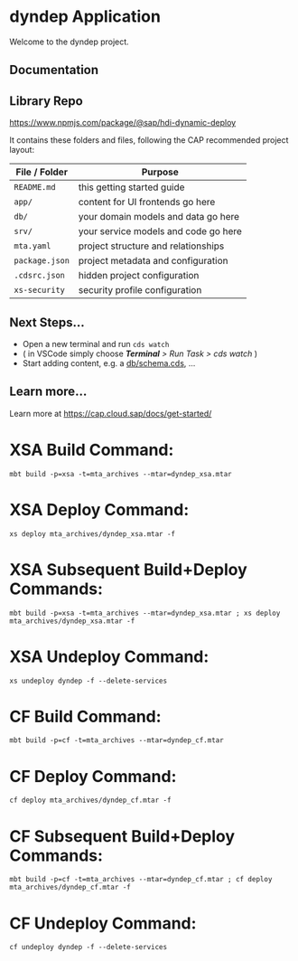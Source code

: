 # dyndep Application

Welcome to the dyndep project.

## Documentation

## Library Repo

https://www.npmjs.com/package/@sap/hdi-dynamic-deploy

It contains these folders and files, following the CAP recommended project layout:

File / Folder | Purpose
---------|----------
`README.md` | this getting started guide
`app/` | content for UI frontends go here
`db/` | your domain models and data go here
`srv/` | your service models and code go here
`mta.yaml` | project structure and relationships
`package.json` | project metadata and configuration
`.cdsrc.json` | hidden project configuration
`xs-security` | security profile configuration


## Next Steps...

- Open a new terminal and run  `cds watch`
- ( in VSCode simply choose _**Terminal** > Run Task > cds watch_ )
- Start adding content, e.g. a [db/schema.cds](db/schema.cds), ...


## Learn more...

Learn more at https://cap.cloud.sap/docs/get-started/

# XSA Build Command:
```
mbt build -p=xsa -t=mta_archives --mtar=dyndep_xsa.mtar
```

# XSA Deploy Command:
```
xs deploy mta_archives/dyndep_xsa.mtar -f
```

# XSA Subsequent Build+Deploy Commands:
```
mbt build -p=xsa -t=mta_archives --mtar=dyndep_xsa.mtar ; xs deploy mta_archives/dyndep_xsa.mtar -f
```

# XSA Undeploy Command:
```
xs undeploy dyndep -f --delete-services
```


# CF Build Command:
```
mbt build -p=cf -t=mta_archives --mtar=dyndep_cf.mtar
```

# CF Deploy Command:
```
cf deploy mta_archives/dyndep_cf.mtar -f
```

# CF Subsequent Build+Deploy Commands:
```
mbt build -p=cf -t=mta_archives --mtar=dyndep_cf.mtar ; cf deploy mta_archives/dyndep_cf.mtar -f
```

# CF Undeploy Command:
```
cf undeploy dyndep -f --delete-services
```
